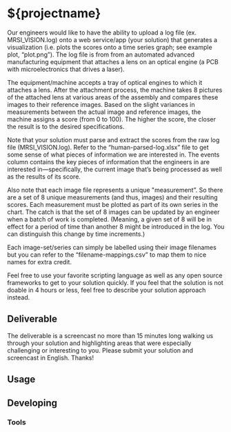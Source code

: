 

# ${projectname}

Our engineers would like to have the ability to upload a log file (ex. MRSI_VISION.log) onto a web service/app (your solution) that generates a visualization (i.e. plots the scores onto a time series graph; see example plot, “plot.png”). The log file is from from an automated advanced manufacturing equipment that attaches a lens on an optical engine (a PCB with microelectronics that drives a laser).

The equipment/machine accepts a tray of optical engines to which it attaches a lens. After the attachment process, the machine takes 8 pictures of the attached lens at various areas of the assembly and compares these images to their reference images. Based on the slight variances in measurements between the actual image and reference images, the machine assigns a score (from 0 to 100). The higher the score, the closer the result is to the desired specifications.

Note that your solution must parse and extract the scores from the raw log file (MRSI_VISION.log). Refer to the “human-parsed-log.xlsx” file to get some sense of what pieces of information we are interested in. The events column contains the key pieces of information that the engineers in are interested in—specifically, the current image that’s being processed as well as the results of its score.

Also note that each image file represents a unique "measurement”. So there are a set of 8 unique measurements (and thus, images) and their resulting scores. Each measurement must be plotted as part of its own series in the chart. The catch is that the set of 8 images can be updated by an engineer when a batch of work is completed. (Meaning, a given set of 8 will be in effect for a period of time than another 8 might be introduced in the log. You can distinguish this change by time increments.)

Each image-set/series can simply be labelled using their image filenames but you can refer to the “filename-mappings.csv” to map them to nice names for extra credit.

Feel free to use your favorite scripting language as well as any open source frameworks to get to your solution quickly. If you feel that the solution is not doable in 4 hours or less, feel free to describe your solution approach instead.

## Deliverable
The deliverable is a screencast no more than 15 minutes long walking us through your solution and highlighting areas that were especially challenging or interesting to you. Please submit your solution and screencast in English. Thanks!

## Usage



## Developing



### Tools

